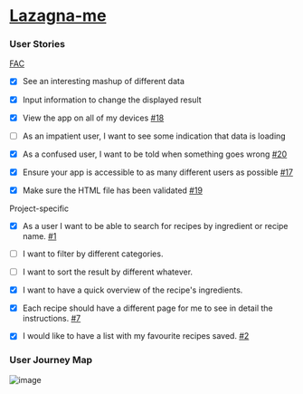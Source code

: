 # [Lazagna-me](https://fac25.github.io/Week2-HTTP-Patrick-Manoela/)

### User Stories

[FAC](https://learn.foundersandcoders.com/course/syllabus/pre-apprenticeship/http/project/)
- [x] See an interesting mashup of different data 
- [x] Input information to change the displayed result
- [x] View the app on all of my devices [#18][i18]
- [ ] As an impatient user, I want to see some indication that data is loading
- [x] As a confused user, I want to be told when something goes wrong [#20][i20]
- [x] Ensure your app is accessible to as many different users as possible [#17][i17]
- [x] Make sure the HTML file has been validated [#19][i19]


Project-specific
- [x] As a user I want to be able to search for recipes by ingredient or recipe name. [#1][i1]
- [ ] I want to filter by different categories.
- [ ] I want to sort the result by different whatever.
- [x] I want to have a quick overview of the recipe's ingredients.
- [x] Each recipe should have a different page for me to see in detail the instructions. [#7][i7]
- [x] I would like to have a list with my favourite recipes saved. [#2][i2]



### User Journey Map

![image](https://user-images.githubusercontent.com/53922624/173671284-c7fde95d-92c9-404d-9b02-80df14d010c6.png)


<!-- Issue references -->
[i1]: https://github.com/fac25/Week2-HTTP-Patrick-Manoela/pull/1
[i2]: https://github.com/fac25/Week2-HTTP-Patrick-Manoela/issues/2
[i7]: https://github.com/fac25/Week2-HTTP-Patrick-Manoela/issues/7
[i17]: https://github.com/fac25/Week2-HTTP-Patrick-Manoela/issues/17
[i18]: https://github.com/fac25/Week2-HTTP-Patrick-Manoela/issues/18
[i19]: https://github.com/fac25/Week2-HTTP-Patrick-Manoela/issues/19
[i20]: https://github.com/fac25/Week2-HTTP-Patrick-Manoela/issues/20
